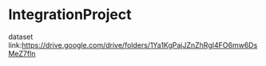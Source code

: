 # IntegrationProject
dataset link:<https://drive.google.com/drive/folders/1Ya1KgPajJZnZhRgI4FO6mw6DsMeZ7fln>
